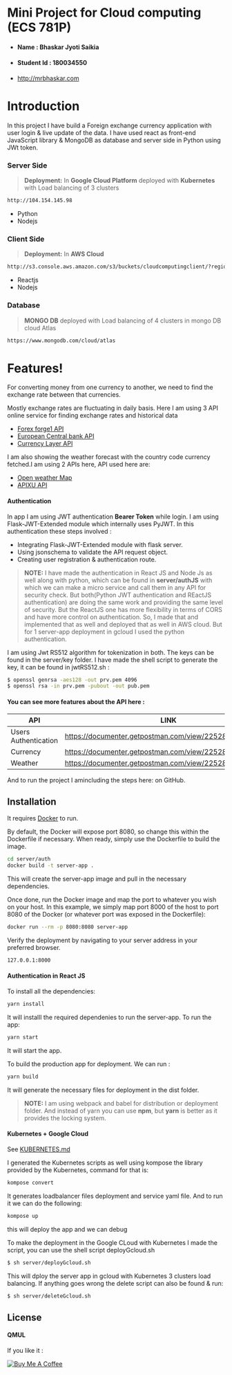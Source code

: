 

#  Mini Project for Cloud computing (ECS 781P)
* #### Name : Bhaskar Jyoti Saikia
* #### Student Id : 180034550
* http://mrbhaskar.com


# Introduction
In this project I have build a Foreign exchange currency application with user login & live update of the data. I have used react as front-end JavaScript library & MongoDB as database and server side in Python using JWt token.

### Server Side
> **Deployment:** In **Google Cloud Platform**  deployed with **Kubernetes**  with Load balancing of 3 clusters

```sh
http://104.154.145.98
```

* Python 
* Nodejs

### Client Side
> **Deployment:** In **AWS Cloud** 
```sh
http://s3.console.aws.amazon.com/s3/buckets/cloudcomputingclient/?region=eu-west-1&tab=properties
```
* Reactjs
* Nodejs

### Database
> **MONGO DB** deployed with Load balancing of 4 clusters in mongo DB cloud Atlas
```sh
https://www.mongodb.com/cloud/atlas
```

# Features!
For converting money from one currency to another, we need to find the exchange rate between that currencies.

Mostly exchange rates are fluctuating in daily basis. Here I am using 3 API online service for finding exchange rates and historical data

* [Forex forge1 API](https://forex.1forge.com)
* [European Central bank API](https://exchangeratesapi.io)
* [Currency Layer API](https://currencylayer.com/documentation)

I am also showing the weather forecast with the country code currency fetched.I am using 2 APIs here, API used here are:

* [Open weather Map](https://openweathermap.org)
* [APIXU API](https://www.apixu.com)

#### Authentication
In app I am using JWT authentication **Bearer Token** while login. I am using Flask-JWT-Extended module which internally uses PyJWT. In this authentication these steps involved :
- Integrating Flask-JWT-Extended module with flask server.
- Using jsonschema to validate the API request object.
- Creating user registration & authentication route.

> **NOTE:** I have made the authentication in React JS and Node Js as well along with python, which can be found in **server/authJS** with which we can make a micro service and call them in any API for security check. But both(Python JWT authentication and REactJS authentication) are doing the same work and providing the same level of security. But the ReactJS one has more flexibility in terms of CORS and have more control on authentication. So, I made that and implemented that as well and deployed that as well in AWS cloud. But for 1 server-app deployment in gcloud  I used the python authentication. 


I am using Jwt RS512 algorithm for tokenization in both. The keys can be found in the server/key folder. I have made the shell script to generate the key, it can be found in jwtRS512.sh :

```sh 
$ openssl genrsa -aes128 -out prv.pem 4096
$ openssl rsa -in prv.pem -pubout -out pub.pem
```

#### You can see more features about the API here :


| API | LINK |
| ------ | ------ |
| Users Authentication | https://documenter.getpostman.com/view/2252854/S17tR8PJ |
| Currency | https://documenter.getpostman.com/view/2252854/S17tR8PH |
| Weather | https://documenter.getpostman.com/view/2252854/S17tR8Tb |




And to run the project I amincluding the steps here: 
 on GitHub.

## Installation

It requires [Docker](https://www.docker.com)  to run.



By default, the Docker will expose port 8080, so change this within the Dockerfile if necessary. When ready, simply use the Dockerfile to build the image.

```sh
cd server/auth
docker build -t server-app .
```
This will create the server-app image and pull in the necessary dependencies.

Once done, run the Docker image and map the port to whatever you wish on your host. In this example, we simply map port 8000 of the host to port 8080 of the Docker (or whatever port was exposed in the Dockerfile):

```sh
docker run --rm -p 8080:8080 server-app
```

Verify the deployment by navigating to your server address in your preferred browser.

```sh
127.0.0.1:8000
```
#### Authentication in React JS
To install all the dependencies:

```sh
yarn install
```
It will installl the required dependenies to run the server-app.
To run the app:

```sh 
yarn start
```
It will start the app.

To build the production app for deployment. We can run :
```sh
yarn build
```
It will generate the necessary files for deployment in the dist folder.
>**NOTE:** I am using webpack and babel for distribution or deployment folder. And instead of yarn you can use **npm**, but **yarn** is better as it provides the locking system.

#### Kubernetes + Google Cloud

See [KUBERNETES.md](https://github.com/joemccann/dillinger/blob/master/KUBERNETES.md)

I generated the Kubernetes scripts as well using kompose the library provided by the Kubernetes, command for that is:

```sh
kompose convert
```
It generates loadbalancer files deployment and service yaml file. And to run it we can  do the following:

```sh
kompose up
``` 
this will deploy the app and we can debug

To make the deployment in the Google CLoud with Kubernetes I made the script, you can use the shell script deployGcloud.sh


```sh
$ sh server/deployGcloud.sh 
```
This will dploy the server app in gcloud with Kubernetes 3 clusters load balancing. If anything goes wrong the delete script can also be found & run:
```sh
$ sh server/deleteGcloud.sh 
```

License
----

#### QMUL

If you like it :

<a href="https://www.buymeacoffee.com/Bhaskar" target="_blank"><img src="https://www.buymeacoffee.com/assets/img/custom_images/black_img.png" alt="Buy Me A Coffee" style="height: auto !important;width: auto !important;" ></a>